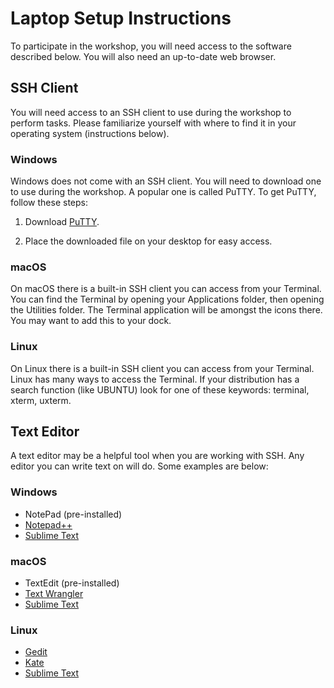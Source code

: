 # Laptop Setup Instructions

To participate in the workshop, you will need access to the software described below. You will also need an up-to-date web browser.

## SSH Client

You will need access to an SSH client to use during the workshop to perform tasks. Please familiarize yourself with where to find it in your operating system (instructions below).

### Windows

Windows does not come with an SSH client. You will need to download one to use during the workshop.  A popular one is called PuTTY. To get PuTTY, follow these steps:

1. Download [PuTTY](https://www.putty.org).

2. Place the downloaded file on your desktop for easy access.

### macOS

On macOS there is a built-in SSH client you can access from your Terminal. You can find the Terminal by opening your Applications folder, then opening the Utilities folder. The Terminal application will be amongst the icons there. You may want to add this to your dock.

### Linux

On Linux there is a built-in SSH client you can access from your Terminal. Linux has many ways to access the Terminal.  If your distribution has a search function (like UBUNTU) look for one of these keywords: terminal, xterm, uxterm.

## Text Editor

A text editor may be a helpful tool when you are working with SSH. Any editor you can write text on will do. Some examples are below:

### Windows

- NotePad (pre-installed)
- [Notepad++](http://notepad-plus-plus.org)
- [Sublime Text](http://www.sublimetext.com)

### macOS

- TextEdit (pre-installed) 
- [Text Wrangler](http://www.barebones.com/products/textwrangler/)
- [Sublime Text](http://www.sublimetext.com)

### Linux

- [Gedit](https://wiki.gnome.org/Apps/Gedit)
- [Kate](http://kate-editor.org)
- [Sublime Text](http://www.sublimetext.com)

